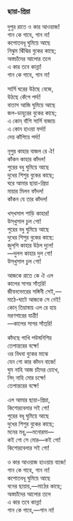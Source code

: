 ### ছায়া-প্রিয়া

দুপুর রাতে ও কার আওয়াজ!  
গান কে গাহে, গান না!  
কপোতবধূ ঘুমিয়ে আছে  
নিঝুম ঝিঁঝির বুকের কাছে;  
অস্তচাঁদের আলোর তলে  
এ কার তবে কান্না!  
গান কে গাহে, গান না!  

সার্সি ঘরের উঠছে বেজে,  
উঠছে কেঁপে পর্দা!  
বাতাস আজি ঘুমিয়ে আছে  
জল-ডাহুরের বুকের কাছে;  
এ কোন্‌ বাঁশি সার্সি বাজায়  
এ কোন হাওয়া ফর্দা!  
দেয় কাঁপিয়ে পর্দা!  

নূপুর কাহার বাজল রে ঐ!  
কাঁকন কাহার কাঁদল!  
পুরের বধু ঘুমিয়ে আছে  
দুধের শিশুর বুকের কাছে;  
ঘরে আমার ছায়া-প্রিয়া  
মায়ার মিলন ফাঁদল!  
কাঁকন যে তার কাঁদল!  

খস্‌খসাল শাড়ি কাহার!  
উস্‌খুসাল চুল গো!  
পুরের বধু ঘুমিয়ে আছে  
দুধের শিশুর বুকের কাছে:  
জুল্‌পি কাহার উঠল দুলে!  
—দুলল কাহার দুল গো!  
উস্‌খুসাল চুল গো!  

আজকে রাতে কে ঐ এল  
কালের সাগর সাঁত্‌রি!  
জীবনভোরের সঙ্গিনী সেই,—   
মাঠে-ঘাটে আজকে সে নেই!  
কোন্ তিয়াষায় এল রে হায়  
মরণপারের যাত্রী!  
—কালের সাগর সাঁত্‌রি!  

কাঁদছে পাখি পউষনিশির  
তেপান্তরের বক্ষে!  
ওর বিধবা বুকের মাঝে  
যেন গো কার কাঁদন বাজে!  
ঘুম নাহি আজ চাঁদের চোখে,  
নিদ্‌ নাহি মোর চক্ষে!  
তেপান্তরের বক্ষে!  

এল আমার ছায়া-প্রিয়া,  
কিশোরবেলার সই গো!  
পুরের বধূ ঘুমিয়ে আছে  
দুধের শিশুর বুকের কাছে;  
মনের মধূ,—মনোরমা—   
কই গো সে মোর—কই গো!  
কিশোরবেলার সই গো!  

ও কার আওয়াজ হাওয়ায় বাজে!  
গান কে গাহে, গান না!  
কপোতবধূ ঘুমিয়ে আছে  
বনের ছায়ায়,—মাঠের কাছে;  
অস্তচাঁদের আলোর তলে  
এ কার তবে কান্না!  
গান কে গাহে,—গান না!  
